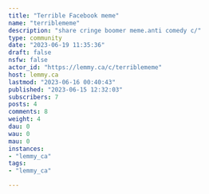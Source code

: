 ```yaml
---
title: "Terrible Facebook meme" 
name: "terriblememe"
description: "share cringe boomer meme.anti comedy c/"
type: community
date: "2023-06-19 11:35:36"
draft: false
nsfw: false
actor_id: "https://lemmy.ca/c/terriblememe"
host: lemmy.ca
lastmod: "2023-06-16 00:40:43"
published: "2023-06-15 12:32:03"
subscribers: 7
posts: 4
comments: 8
weight: 4
dau: 0
wau: 0
mau: 0
instances:
- "lemmy_ca"
tags: 
- "lemmy_ca"

---
```

